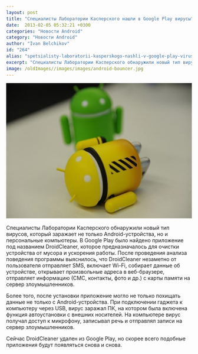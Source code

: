 ```yaml
---
layout: post
title: "Специалисты Лаборатории Касперского нашли в Google Play вирусы"
date:  2013-02-05 05:32:21 +0300
categories: "Новости Android"
category: "Новости Android"
author: "Ivan Belchikov"
id: "264"
alias: "spetsialisty-laboratorii-kasperskogo-nashli-v-google-play-virusy"
excerpt: "Специалисты Лаборатории Касперского обнаружили новый тип вирусов, который заражает не только Android-устройства, но и персональные компьютеры. В Google Play было найдено приложение под названием DroidCleaner, которое предназначалось для очистки устройства от мусора и ускорения работы. После проведения анализа поведения программы выяснилось, что DroidCleaner незаметно от пользователя отправляет SMS, включает Wi-Fi, собирает данные об устройстве, открывает произвольные адреса в веб-браузере, отправляет информацию (СМС, контакты, фото и др.) с карты памяти"
image: /oldImages//images/images/android-bouncer.jpg
---
```

<img  src="/oldImages/images/images/android-bouncer.jpg" alt="android вирусы" title="android вирусы" width="550" height="366" >

Специалисты Лаборатории Касперского обнаружили новый тип вирусов, который заражает не только Android-устройства, но и персональные компьютеры. В Google Play было найдено приложение под названием DroidCleaner, которое предназначалось для очистки устройства от мусора и ускорения работы. После проведения анализа поведения программы выяснилось, что DroidCleaner незаметно от пользователя отправляет SMS, включает Wi-Fi, собирает данные об устройстве, открывает произвольные адреса в веб-браузере, отправляет информацию (СМС, контакты, фото и др.) с карты памяти на сервер злоумышленников. 
 

Более того, после установки приложение могло не только похищать данные не только с Android-устройства. При подключении гаджета к компьютеру через USB, вирус заражал ПК, на котором была включена функция автоустановки с внешних носителей. На компьютере вирус получал доступ к микрофону, записывал речь и отправлял записи на сервер злоумышленников.

Сейчас DroidCleaner удален из Google Play, но скорее всего подобные приложения будут появляться снова и снова.
